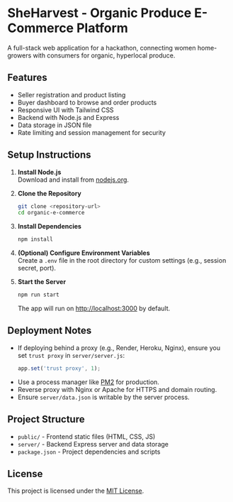 # SheHarvest - Organic Produce E-Commerce Platform

A full-stack web application for a hackathon, connecting women home-growers with consumers for organic, hyperlocal produce.

## Features

- Seller registration and product listing
- Buyer dashboard to browse and order products
- Responsive UI with Tailwind CSS
- Backend with Node.js and Express
- Data storage in JSON file
- Rate limiting and session management for security

## Setup Instructions

1. **Install Node.js**  
   Download and install from [nodejs.org](https://nodejs.org/).

2. **Clone the Repository**
   ```bash
   git clone <repository-url>
   cd organic-e-commerce
   ```

3. **Install Dependencies**
   ```bash
   npm install
   ```

4. **(Optional) Configure Environment Variables**  
   Create a `.env` file in the root directory for custom settings (e.g., session secret, port).

5. **Start the Server**
   ```bash
   npm run start
   ```
   The app will run on [http://localhost:3000](http://localhost:3000) by default.

## Deployment Notes

- If deploying behind a proxy (e.g., Render, Heroku, Nginx), ensure you set `trust proxy` in `server/server.js`:
  ```js
  app.set('trust proxy', 1);
  ```
- Use a process manager like [PM2](https://pm2.keymetrics.io/) for production.
- Reverse proxy with Nginx or Apache for HTTPS and domain routing.
- Ensure `server/data.json` is writable by the server process.

## Project Structure

- `public/` - Frontend static files (HTML, CSS, JS)
- `server/` - Backend Express server and data storage
- `package.json` - Project dependencies and scripts

## License

This project is licensed under the [MIT License](LICENSE).